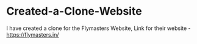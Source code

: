 # Created-a-Clone-Website
I have created a clone for the Flymasters Website, Link for their website - https://flymasters.in/
